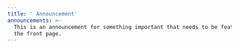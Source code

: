 ```yaml
---
title: ' Announcement'
announcements: >-
  This is an announcement for something important that needs to be featured on
  the front page.
---
```



